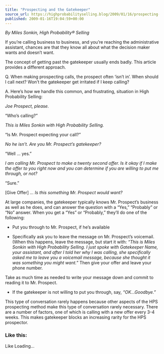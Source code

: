 ```yaml
---
title: "Prospecting and the Gatekeeper"
source_url: https://highprobabilityselling.blog/2009/01/16/prospecting-and-the-gatekeeper
published: 2009-01-16T19:04:59+00:00
---
```

*By Miles Sonkin, High Probability® Selling*


If you’re calling business to business, and you’re reaching the administrative assistant, chances are that they know all about what the decision maker wants and doesn’t want.


The concept of getting past the gatekeeper usually ends badly. This article provides a different approach.


Q. When making prospecting calls, the prospect often ‘isn’t in’. When should I call next? Won’t the gatekeeper get irritated if I keep calling?


A. Here’s how we handle this common, and frustrating, situation in High Probability Selling:


*Joe Prospect, please.*


“Who’s calling?”


*This is Miles Sonkin with High Probability Selling.*


“Is Mr. Prospect expecting your call?”


*No he isn’t. Are you Mr. Prospect’s gatekeeper?*


“Well … yes.”


*I am calling Mr. Prospect to make a twenty second offer. Is it okay if I make the offer to you right now and you can determine if you are willing to put me through, or not?*


“Sure.”


\[Give Offer] *… Is this something Mr. Prospect would want?*


At large companies, the gatekeeper typically knows Mr. Prospect’s business as well as he does, and can answer the question with a “Yes,” “Probably” or “No” answer. When you get a “Yes” or “Probably,” they’ll do one of the following:


* Put you through to Mr. Prospect, if he’s available


* Specifically ask you to leave the message on Mr. Prospect’s voicemail. (When this happens, leave the message, but start it with: *“This is Miles Sonkin with High Probability Selling. I just spoke with Gatekeeper Name, your assistant, and after I told her why I was calling, she specifically asked me to leave you a voicemail message, because she thought it was something you might want.”* Then give your offer and leave your phone number.


Take as much time as needed to write your message down and commit to reading it to Mr. Prospect.

* If the gatekeeper is not willing to put you through, say, *“OK…Goodbye.”*


This type of conversation rarely happens because other aspects of the HPS prospecting method make this type of conversation rarely necessary. There are a number of factors, one of which is calling with a new offer every 3\-4 weeks. This makes gatekeeper blocks an increasing rarity for the HPS prospector.


### Like this:

Like Loading...
